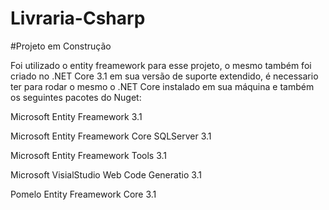 # Livraria-Csharp

#Projeto em Construção

Foi utilizado o entity freamework para esse projeto, o mesmo também foi criado no .NET Core 3.1 em sua versão de suporte extendido, é necessario ter para rodar o mesmo
o .NET Core instalado em sua máquina e também os seguintes pacotes do Nuget:

Microsoft Entity Freamework 3.1

Microsoft Entity Freamework Core SQLServer 3.1

Microsoft Entity Freamework Tools 3.1

Microsoft VisialStudio Web Code Generatio 3.1

Pomelo Entity Freamework Core 3.1
